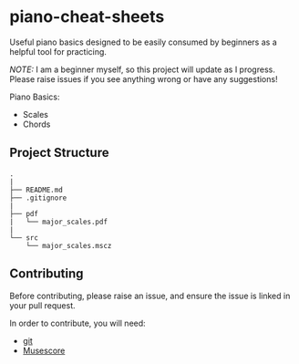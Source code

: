 # piano-cheat-sheets

Useful piano basics designed to be easily consumed by beginners as a helpful tool for practicing.

*NOTE:* I am a beginner myself, so this project will update as I progress. Please raise issues if you see anything wrong or have any suggestions!

Piano Basics:
- Scales
- Chords

## Project Structure

```
.
|
├── README.md
├── .gitignore
|
├── pdf
|   └── major_scales.pdf
|
└── src
    └── major_scales.mscz
```

## Contributing

Before contributing, please raise an issue, and ensure the issue is linked in your pull request.

In order to contribute, you will need:

- [git](https://git-scm.com/)
- [Musescore](https://musescore.org/en)

